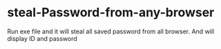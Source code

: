 # steal-Password-from-any-browser
Run exe file and it will steal all saved password from all browser. And will display ID and password
